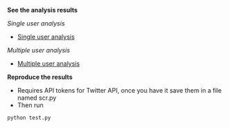 **See the analysis results**

*Single user analysis*
- [Single user analysis](/user_analysis_data.csv)

*Multiple user analysis*

- [Multiple user analysis](/multiple_users_analysis_data.csv)

**Reproduce the results**
- Requires API tokens for Twitter API, once you have it save them in a file named scr.py
- Then run
```
python test.py
```
